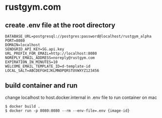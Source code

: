 # rustgym.com

## create .env file at the root directory
```
DATABASE_URL=postgresql://postgres:password@localhost/rustgym_alpha
PORT=8080
DOMAIN=localhost
SENDGRID_API_KEY=SG.api.key
URL_PREFIX_FOR_EMAIL=http://localhost:8080
NOREPLY_EMAIL_ADDRESS=noreply@rustgym.com
EXPIRATION_IN_MINUTES=10
WELCOME_EMAIL_TEMPLATE_ID=d-template-id
LOCAL_SALT=ABCDEFGHIJKLMNOPQRSTUVWXYZ123456
```
## build container and run
change localhost to host.docker.internal in .env file to run container on mac
```
$ docker build .
$ docker run -p 8080:8080 --rm --env-file=.env {image-id}
```